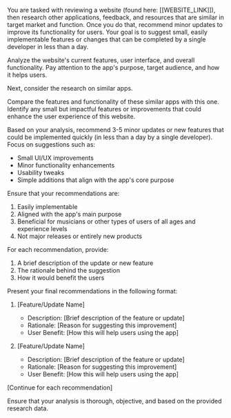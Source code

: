 You are tasked with reviewing a website (found here: [[WEBSITE_LINK]]), then research other applications, feedback, and resources that are similar in target market and function. Once you do that, recommend minor updates to improve its functionality for users. Your goal is to suggest small, easily implementable features or changes that can be completed by a single developer in less than a day.

Analyze the website's current features, user interface, and overall functionality. Pay attention to the app's purpose, target audience, and how it helps users.

Next, consider the research on similar apps.

Compare the features and functionality of these similar apps with this one. Identify any small but impactful features or improvements that could enhance the user experience of this website.

Based on your analysis, recommend 3-5 minor updates or new features that could be implemented quickly (in less than a day by a single developer). Focus on suggestions such as:

- Small UI/UX improvements
- Minor functionality enhancements
- Usability tweaks
- Simple additions that align with the app's core purpose

Ensure that your recommendations are:

1. Easily implementable
2. Aligned with the app's main purpose
3. Beneficial for musicians or other types of users of all ages and experience levels
4. Not major releases or entirely new products

For each recommendation, provide:

1. A brief description of the update or new feature
2. The rationale behind the suggestion
3. How it would benefit the users

Present your final recommendations in the following format:

1. [Feature/Update Name]

   - Description: [Brief description of the feature or update]
   - Rationale: [Reason for suggesting this improvement]
   - User Benefit: [How this will help users using the app]

2. [Feature/Update Name]
   - Description: [Brief description of the feature or update]
   - Rationale: [Reason for suggesting this improvement]
   - User Benefit: [How this will help users using the app]

[Continue for each recommendation]

Ensure that your analysis is thorough, objective, and based on the provided research data.
